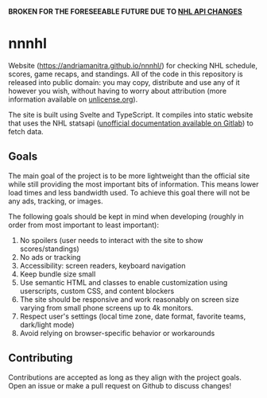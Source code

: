 **BROKEN FOR THE FORESEEABLE FUTURE DUE TO [NHL API CHANGES](https://github.com/Andriamanitra/nnnhl/issues/2)**

# nnnhl

Website (https://andriamanitra.github.io/nnnhl/) for checking NHL schedule, scores, game recaps, and standings.
All of the code in this repository is released into public domain: you may copy, distribute and use any of it however you wish, without having to worry about attribution (more information available on [unlicense.org](https://unlicense.org/)).

The site is built using Svelte and TypeScript. It compiles into static website that uses the NHL statsapi ([unofficial documentation available on Gitlab](https://gitlab.com/dword4/nhlapi/-/tree/master)) to fetch data.



## Goals

The main goal of the project is to be more lightweight than the official site while still providing the most important bits of information. This means lower load times and less bandwidth used. To achieve this goal there will not be any ads, tracking, or images.

The following goals should be kept in mind when developing (roughly in order from most important to least important):
1. No spoilers (user needs to interact with the site to show scores/standings)
1. No ads or tracking
1. Accessibility: screen readers, keyboard navigation
1. Keep bundle size small
1. Use semantic HTML and classes to enable customization using userscripts, custom CSS, and content blockers
1. The site should be responsive and work reasonably on screen size varying from small phone screens up to 4k monitors.
1. Respect user's settings (local time zone, date format, favorite teams, dark/light mode)
1. Avoid relying on browser-specific behavior or workarounds



## Contributing

Contributions are accepted as long as they align with the project goals. Open an issue or make a pull request on Github to discuss changes!
